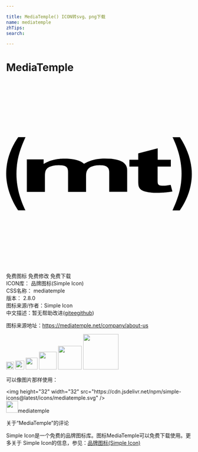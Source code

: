 ```yaml
---

title: MediaTemple() ICON转svg、png下载
name: mediatemple
zhTips: 
search: 

---
```


# MediaTemple  <small style="font-size: 60%;font-weight: 100"></small>

<div id="svg" class="svg-wrap">
<svg role="img" viewBox="0 0 24 24" xmlns="http://www.w3.org/2000/svg"><title>MediaTemple icon</title><path d="M4.839 10.145v.57h.034c1.021-.615 2.07-.666 2.7-.666 1.695 0 2.28.479 2.49.66.39-.225 1.229-.676 2.685-.676 2.896 0 2.896 1.141 2.896 1.59v2.7H13.32v-2.384c0-.494 0-1.045-1.24-1.045-.612 0-1.242.187-1.463.46-.206.234-.291.446-.291.964v2.021H8.001v-2.303c0-.711.015-1.14-1.206-1.14-.615 0-1.242.162-1.48.405-.186.185-.307.379-.307.996v2.04H2.67v-4.2h2.16l.009.008zm16.431.929h-1.69v1.68c0 .593 0 .786.691.786.328 0 .618-.037.929-.096l.07-.009.22.854c-.817.15-1.711.166-1.966.166-.76 0-1.742-.111-2.105-.425-.309-.255-.346-.506-.346-1.141v-1.82h-1.145v-.877h1.144v-.827l2.52-.65v1.479h1.696v.877l-.018.003zM1.54 16.71C.615 15.313 0 13.65 0 11.979 0 10.005.775 8.4 1.561 7.27h.936c-.695 1.54-1.168 2.85-1.168 4.752 0 2.182.774 3.865 1.125 4.627.012 0 .034.045.034.061H1.54zm20.919-9.42C23.385 8.688 24 10.35 24 12.021c0 1.971-.776 3.58-1.561 4.709h-.936c.694-1.541 1.17-2.85 1.17-4.752 0-2.184-.777-3.863-1.129-4.629-.012-.01-.031-.049-.031-.06h.946z"/></svg>
</div>
<detail full-name='mediatemple'></detail>

<div class="detail-page">
<p>
<span><span class="badge-success badge">免费图标</span> <span class="badge-success badge">免费修改</span>  <span class="badge-success badge">免费下载</span> </span>
<br/>
<span>
ICON库：
<span class="badge-secondary badge">品牌图标(Simple Icon)</span> 
</span>
<br/>
<span>
CSS名称：
<span class="badge-secondary badge">mediatemple</span> 
</span>

<br/>
<span>
版本：
<span class="badge-secondary badge">2.8.0</span> 
</span>
<br/>
<span>图标来源/作者：<span class="badge-light badge">Simple Icon</span></span> 
<br/>
<span class="zh-detail">中文描述：暂无<span class="help-link"><span>帮助改进</span>(<a href="https://gitee.com/liuwave/icon-helper/edit/master/json/brands/mediatemple.json" target="_blank" rel="noopener noreferrer">gitee</a><a href="https://github.com/liuwave/icon-helper/edit/master/json/brands/mediatemple.json" target="_blank" rel="noopener noreferrer">github</a></span>)</span><br/>
</p>
</div><div class="description description alert alert-light"><p>图标来源地址：<a href="https://mediatemple.net/company/about-us" target="_blank" rel="noopener noreferrer">https://mediatemple.net/company/about-us</a></p></div>
<div class="alert alert-dark">
<img height="21" width="21" src="https://cdn.jsdelivr.net/npm/simple-icons@latest/icons/mediatemple.svg" />
<img height="24" width="24" src="https://cdn.jsdelivr.net/npm/simple-icons@latest/icons/mediatemple.svg" />
<img height="32" width="32" src="https://cdn.jsdelivr.net/npm/simple-icons@latest/icons/mediatemple.svg" />
<img height="48" width="48" src="https://cdn.jsdelivr.net/npm/simple-icons@latest/icons/mediatemple.svg" />
<img height="64" width="64" src="https://cdn.jsdelivr.net/npm/simple-icons@latest/icons/mediatemple.svg" />
<img height="96" width="96" src="https://cdn.jsdelivr.net/npm/simple-icons@latest/icons/mediatemple.svg" />

</div>
<div>
  <p>可以像图片那样使用：    
  </p>
  <div class="alert alert-primary" style="font-size: 14px">
    &lt;img height="32" width="32" src="https://cdn.jsdelivr.net/npm/simple-icons@latest/icons/mediatemple.svg" /&gt;
    <copy-btn content='<img height="32" width="32" src="https://cdn.jsdelivr.net/npm/simple-icons@latest/icons/mediatemple.svg" />'></copy-btn>
  </div>
  <div class="alert alert-secondary">
    <img height="32" width="32" src="https://cdn.jsdelivr.net/npm/simple-icons@latest/icons/mediatemple.svg" />mediatemple
    <copy-btn content="mediatemple" btn-title="复制图标名称"></copy-btn>
  </div>
</div>

<Vssue title="关于“MediaTemple”的评论" >关于“MediaTemple”的评论</Vssue>


<div><p>Simple Icon是一个免费的品牌图标库。图标MediaTemple可以免费下载使用。更多关于  Simple Icon的信息，参见：<a target="_blank" href="https://iconhelper.cn/brands.html">品牌图标(Simple Icon)</a>
</p></div>
